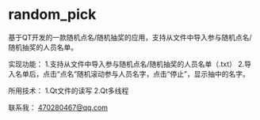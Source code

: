# random_pick
基于QT开发的一款随机点名/随机抽奖的应用，支持从文件中导入参与随机点名/随机抽奖的人员名单。

实现功能：
1.支持从文件中导入参与随机点名/随机抽奖的人员名单（.txt）
2.导入名单后，点击“点名”随机滚动参与人员名字，点击“停止”，显示抽中的名字。

所用技术：
1.Qt文件的读写
2.Qt多线程

联系我：
470280467@qq.com
